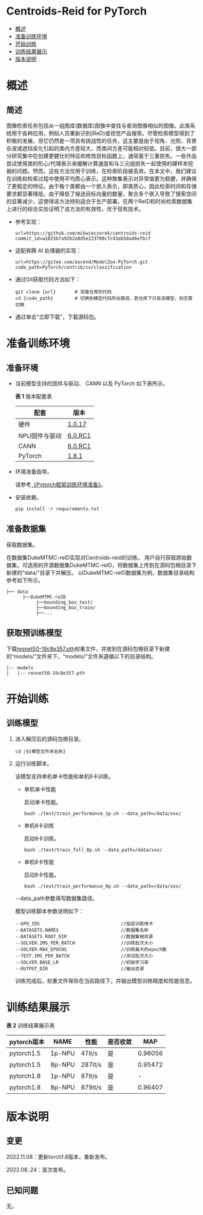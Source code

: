 # Centroids-Reid for PyTorch

-   [概述](概述.md)
-   [准备训练环境](准备训练环境.md)
-   [开始训练](开始训练.md)
-   [训练结果展示](训练结果展示.md)
-   [版本说明](版本说明.md)



# 概述

## 简述

图像检索任务包括从一组图库(数据库)图像中查找与查询图像相似的图像。此类系统用于各种应用，例如人员重新识别(ReD)或视觉产品搜索。尽管检索模型得到了积极的发展，但它仍然是一项具有挑战性的任务，这主要是由于视角、光照、背景杂波或遮挡变化引起的类内方差较大，而类间方差可能相对较低。目前，很大一部分研究集中在创建更健壮的特征和修改目标函数上，通常基于三重损失。一些作品尝试使用类的形心/代理表示来缓解计算速度和与三元组损失一起使用的硬样本挖掘的问题。然而，这些方法仅用于训练，在检索阶段被丢弃。在本文中，我们建议在训练和检索过程中使用平均质心表示。这种聚集表示对异常值更为稳健，并确保了更稳定的特征。由于每个类都由一个嵌入表示，即类质心，因此检索时间和存储要求都显著降低。由于降低了候选目标向量的数量，聚合多个嵌入导致了搜索空间的显著减少，这使得该方法特别适合于生产部署。在两个ReID和时尚检索数据集上进行的综合实验证明了该方法的有效性，优于现有技术。

- 参考实现：

  ```
  url=https://github.com/mikwieczorek/centroids-reid 
  commit_id=a1825b7a92b2a8d5e223708c7c43ab58a46efbcf
  ```

- 适配昇腾 AI 处理器的实现：

  ```
  url=https://gitee.com/ascend/ModelZoo-PyTorch.git
  code_path=PyTorch/contrib/cv/classification
  ```
  
- 通过Git获取代码方法如下：

  ```
  git clone {url}       # 克隆仓库的代码
  cd {code_path}        # 切换到模型代码所在路径，若仓库下只有该模型，则无需切换
  ```
  
- 通过单击“立即下载”，下载源码包。

# 准备训练环境

## 准备环境

- 当前模型支持的固件与驱动、 CANN 以及 PyTorch 如下表所示。

  **表 1**  版本配套表

  | 配套       | 版本                                                         |
  | ---------- | ------------------------------------------------------------ |
  |硬件        | [1.0.17](https://www.hiascend.com/hardware/firmware-drivers?tag=commercial)
  | NPU固件与驱动 | [6.0.RC1](https://www.hiascend.com/hardware/firmware-drivers?tag=commercial) |
  | CANN       | [6.0.RC1](https://www.hiascend.com/software/cann/commercial?version=6.0.RC1) |
  | PyTorch    | [1.8.1](https://gitee.com/ascend/pytorch/tree/master/)|
  
- 环境准备指导。

  请参考[《Pytorch框架训练环境准备》](https://www.hiascend.com/document/detail/zh/ModelZoo/pytorchframework/ptes)。

- 安装依赖。

  ```
  pip install -r requirements.txt
  ```


## 准备数据集

获取数据集。

   在数据集DukeMTMC-reID实现对Centroids-reid的训练。
   用户自行获取原始数据集，可选用的开源数据集DukeMTMC-reID，将数据集上传到在源码包根目录下新建的“data/”目录下并解压。
   以DukeMTMC-reID数据集为例，数据集目录结构参考如下所示。

   ```
   ├── data
         ├──DukeMTMC-reID
              ├──bounding_box_test/    
              ├──bounding_box_train/
              ├──...                                 
   ```
   
## 获取预训练模型
   下载[resnet50-19c8e357.pth](https://download.pytorch.org/models/resnet50-19c8e357.pth)权重文件，并放到在源码包根目录下新建的“models/”文件夹下，“models/”文件夹遵循以下的目录结构。

   ```
   |-- models
   |   |-- resnet50-19c8e357.pth
   ```

# 开始训练

## 训练模型

1. 进入解压后的源码包根目录。

   ```
   cd /${模型文件夹名称} 
   ```

2. 运行训练脚本。

   该模型支持单机单卡性能和单机8卡训练。

   - 单机单卡性能

     启动单卡性能。

     ```
     bash ./test/train_performance_1p.sh --data_path=/data/xxx/    
     ```
     
    - 单机8卡训练
 
      启动8卡训练。
 
      ```
      bash ./test/train_full_8p.sh --data_path=/data/xxx/  
      ```
 
    - 单机8卡性能
 
      启动8卡性能。
 
      ```
      bash ./test/train_performance_8p.sh --data_path=/data/xxx/  
      ```
 
   --data\_path参数填写数据集路径。

   模型训练脚本参数说明如下：

   ```
   --GPU_IDS                              //指定训练用卡
   --DATASETS.NAMES                       //数据集名称
   --DATASETS.ROOT_DIR                    //数据集根目录
   --SOLVER.IMS_PER_BATCH                 //训练批次大小
   --SOLVER.MAX_EPOCHS                    //训练最大的epoch数
   --TEST.IMS_PER_BATCH                   //测试批次大小
   --SOLVER.BASE_LR                       //初始学习率
   --OUTPUT_DIR                           //输出目录
   ```
   
   训练完成后，权重文件保存在当前路径下，并输出模型训练精度和性能信息。

# 训练结果展示

**表 2**  训练结果展示表

| pytorch版本 | NAME    | 性能 |  是否收敛 | MAP |
| ------- | ----- | --- | ------ |-----|
| pytorch1.5 | 1p-NPU  | 47it/s |  是 | 0.96056 |
| pytorch1.5 | 8p-NPU  | 287it/s |  是 | 0.95472 |
| pytorch1.8 | 1p-NPU  | 87it/s |  是 | -       |
| pytorch1.8 | 8p-NPU  | 879it/s |  是 | 0.96407 |

# 版本说明

## 变更
2022.11.08：更新torch1.8版本，重新发布。

2022.08..24：首次发布。

## 已知问题

无。











